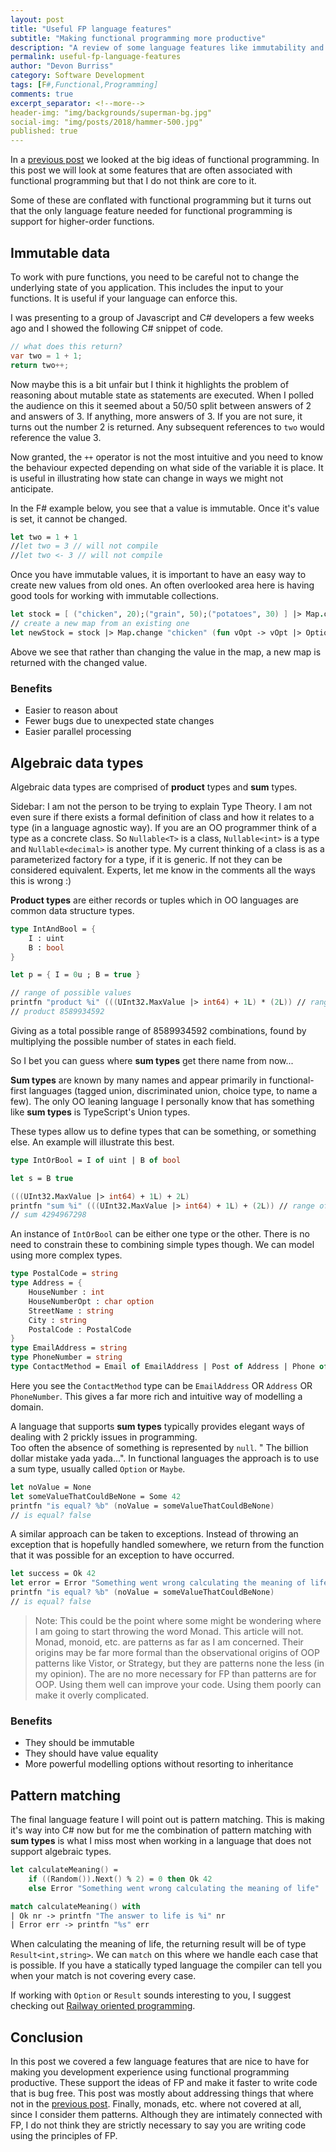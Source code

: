 ```yaml
---
layout: post
title: "Useful FP language features"
subtitle: "Making functional programming more productive"
description: "A review of some language features like immutability and algebraic data types that work well in a functional style of programming."
permalink: useful-fp-language-features
author: "Devon Burriss"
category: Software Development
tags: [F#,Functional,Programming]
comments: true
excerpt_separator: <!--more-->
header-img: "img/backgrounds/superman-bg.jpg"
social-img: "img/posts/2018/hammer-500.jpg"
published: true
---
```

In a [previous post](/what-is-fp) we looked at the big ideas of functional programming. In this post we will look at some features that are often associated with functional programming but that I do not think are core to it.
<!--more-->
Some of these are conflated with functional programming but it turns out that the only language feature needed for functional programming is support for higher-order functions.

## Immutable data

To work with pure functions, you need to be careful not to change the underlying state of you application. This includes the input to your functions. It is useful if your language can enforce this.

I was presenting to a group of Javascript and C# developers a few weeks ago and I showed the following C# snippet of code.

```csharp
// what does this return?
var two = 1 + 1;
return two++;
```

Now maybe this is a bit unfair but I think it highlights the problem of reasoning about mutable state as statements are executed. When I polled the audience on this it seemed about a 50/50 split between answers of 2 and answers of 3. If anything, more answers of 3. If you are not sure, it turns out the number 2 is returned. Any subsequent references to `two` would reference the value 3.

Now granted, the `++` operator is not the most intuitive and you need to know the behaviour expected depending on what side of the variable it is place. It is useful in illustrating how state can change in ways we might not anticipate.

In the F# example below, you see that a value is immutable. Once it's value is set, it cannot be changed.

```fsharp
let two = 1 + 1
//let two = 3 // will not compile
//let two <- 3 // will not compile
```

Once you have immutable values, it is important to have an easy way to create new values from old ones. An often overlooked area here is having good tools for working with immutable collections.

```fsharp
let stock = [ ("chicken", 20);("grain", 50);("potatoes", 30) ] |> Map.ofList
// create a new map from an existing one
let newStock = stock |> Map.change "chicken" (fun vOpt -> vOpt |> Option.map (fun v -> v - 1))
```

Above we see that rather than changing the value in the map, a new map is returned with the changed value.

### Benefits

- Easier to reason about
- Fewer bugs due to unexpected state changes
- Easier parallel processing

## Algebraic data types

Algebraic data types are comprised of **product** types and **sum** types. 

Sidebar: I am not the person to be trying to explain Type Theory. I am not even sure if there exists a formal definition of class and how it relates to a type (in a language agnostic way). If you are an OO programmer think of a type as a concrete class. So `Nullable<T>` is a class, `Nullable<int>` is a type and `Nullable<decimal>` is another type. My current thinking of a class is as a parameterized factory for a type, if it is generic. If not they can be considered equivalent. Experts, let me know in the comments all the ways this is wrong :)

**Product types** are either records or tuples which in OO languages are common data structure types.

```fsharp
type IntAndBool = {
    I : uint
    B : bool
}

let p = { I = 0u ; B = true }

// range of possible values
printfn "product %i" (((UInt32.MaxValue |> int64) + 1L) * (2L)) // range of uint * range of bool
// product 8589934592
```

Giving as a total possible range of 8589934592 combinations, found by multiplying the possible number of states in each field.

So I bet you can guess where **sum types** get there name from now...

**Sum types** are known by many names and appear primarily in functional-first languages (tagged union, discriminated union, choice type, to name a few). The only OO leaning language I personally know that has something like **sum types** is TypeScript's Union types.

These types allow us to define types that can be something, or something else. An example will illustrate this best.

```fsharp
type IntOrBool = I of uint | B of bool

let s = B true

(((UInt32.MaxValue |> int64) + 1L) + 2L)
printfn "sum %i" (((UInt32.MaxValue |> int64) + 1L) + (2L)) // range of uint + range of bool
// sum 4294967298
```

An instance of `IntOrBool` can be either one type or the other. There is no need to constrain these to combining simple types though. We can model using more complex types.

```fsharp
type PostalCode = string
type Address = { 
    HouseNumber : int
    HouseNumberOpt : char option
    StreetName : string
    City : string
    PostalCode : PostalCode
}
type EmailAddress = string
type PhoneNumber = string
type ContactMethod = Email of EmailAddress | Post of Address | Phone of PhoneNumber
```

Here you see the `ContactMethod` type can be `EmailAddress` OR `Address` OR `PhoneNumber`. This gives a far more rich and intuitive way of modelling a domain.

A language that supports **sum types** typically provides elegant ways of dealing with 2 prickly issues in programming.  
Too often the absence of something is represented by `null`. " The billion dollar mistake yada yada...". 
In functional languages the approach is to use a sum type, usually called `Option` or `Maybe`.

```fsharp
let noValue = None
let someValueThatCouldBeNone = Some 42
printfn "is equal? %b" (noValue = someValueThatCouldBeNone)
// is equal? false
```

A similar approach can be taken to exceptions. Instead of throwing an exception that is hopefully handled somewhere, we return from the function that it was possible for an exception to have occurred.

```fsharp
let success = Ok 42
let error = Error "Something went wrong calculating the meaning of life"
printfn "is equal? %b" (noValue = someValueThatCouldBeNone)
// is equal? false
```

> Note: This could be the point where some might be wondering where I am going to start throwing the word Monad. This article will not. Monad, monoid, etc. are patterns as far as I am concerned. Their origins may be far more formal than the observational origins of OOP patterns like Vistor, or Strategy, but they are patterns none the less (in my opinion). The are no more necessary for FP than patterns are for OOP. Using them well can improve your code. Using them poorly can make it overly complicated.

### Benefits

- They should be immutable
- They should have value equality
- More powerful modelling options without resorting to inheritance

## Pattern matching

The final language feature I will point out is pattern matching. This is making it's way into C# now but for me the combination of pattern matching with **sum types** is what I miss most when working in a language that does not support algebraic types.

```fsharp
let calculateMeaning() =
    if ((Random()).Next() % 2) = 0 then Ok 42
    else Error "Something went wrong calculating the meaning of life"

match calculateMeaning() with
| Ok nr -> printfn "The answer to life is %i" nr
| Error err -> printfn "%s" err
```

When calculating the meaning of life, the returning result will be of type `Result<int,string>`. We can `match` on this where we handle each case that is possible. If you have a statically typed language the compiler can tell you when your match is not covering every case.

If working with `Option` or `Result` sounds interesting to you, I suggest checking out [Railway oriented programming](https://fsharpforfunandprofit.com/rop/).

## Conclusion

In this post we covered a few language features that are nice to have for making you development experience using functional programming productive. These support the ideas of FP and make it faster to write code that is bug free. This post was mostly about addressing things that where not in the [previous post](/what-is-fp). Finally, monads, etc. where not covered at all, since I consider them patterns. Although they are intimately connected with FP, I do not think they are strictly necessary to say you are writing code using the principles of FP. 